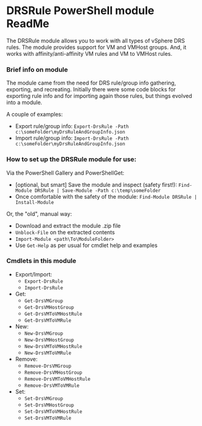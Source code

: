 # DRSRule PowerShell module ReadMe
The DRSRule module allows you to work with all types of vSphere DRS rules.
The module provides support for VM and VMHost groups.  And, it works with affinity/anti-affinity VM rules and VM to VMHost rules.

### Brief info on module
The module came from the need for DRS rule/group info gathering, exporting, and recreating.  Initially there were some code blocks for exporting rule info and for importing again those rules, but things evolved into a module.

A couple of examples:
- Export rule/group info:  `Export-DrsRule -Path c:\someFolder\myDrsRuleAndGroupInfo.json`
- Import rule/group info:  `Import-DrsRule -Path c:\someFolder\myDrsRuleAndGroupInfo.json`

### How to set up the DRSRule module for use:
Via the PowerShell Gallery and PowerShellGet:
* \[optional, but smart] Save the module and inspect (safety first!): `Find-Module DRSRule | Save-Module -Path c:\temp\someFolder`
* Once comfortable with the safety of the module: `Find-Module DRSRule | Install-Module`

Or, the "old", manual way:
* Download and extract the module .zip file
* `Unblock-File` on the extracted contents
* `Import-Module <path\To\ModuleFolder>`
* Use `Get-Help` as per usual for cmdlet help and examples

### Cmdlets in this module
- Export/Import:
	- `Export-DrsRule`
	- `Import-DrsRule`
- Get:
	- `Get-DrsVMGroup`
	- `Get-DrsVMHostGroup`
	- `Get-DrsVMToVMHostRule`
	- `Get-DrsVMToVMRule`
- New:
	- `New-DrsVMGroup`
	- `New-DrsVMHostGroup`
	- `New-DrsVMToVMHostRule`
	- `New-DrsVMToVMRule`
- Remove:
	- `Remove-DrsVMGroup`
	- `Remove-DrsVMHostGroup`
	- `Remove-DrsVMToVMHostRule`
	- `Remove-DrsVMToVMRule`
- Set:
	- `Set-DrsVMGroup`
	- `Set-DrsVMHostGroup`
	- `Set-DrsVMToVMHostRule`
	- `Set-DrsVMToVMRule`
